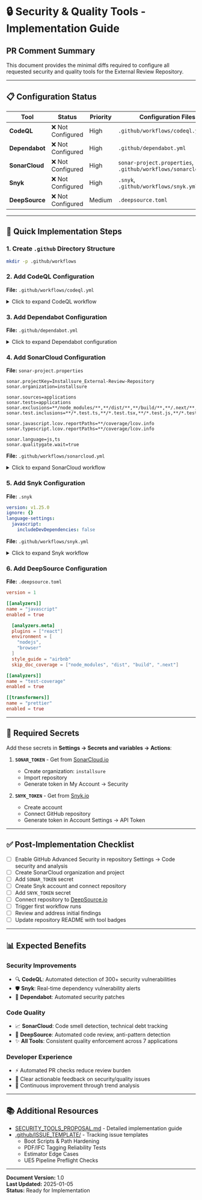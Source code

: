 # 🔒 Security & Quality Tools - Implementation Guide

## PR Comment Summary

This document provides the minimal diffs required to configure all requested security and quality tools for the External Review Repository.

---

## 📋 Configuration Status

| Tool | Status | Priority | Configuration Files |
|------|--------|----------|-------------------|
| **CodeQL** | ❌ Not Configured | High | `.github/workflows/codeql.yml` |
| **Dependabot** | ❌ Not Configured | High | `.github/dependabot.yml` |
| **SonarCloud** | ❌ Not Configured | High | `sonar-project.properties`, `.github/workflows/sonarcloud.yml` |
| **Snyk** | ❌ Not Configured | High | `.snyk`, `.github/workflows/snyk.yml` |
| **DeepSource** | ❌ Not Configured | Medium | `.deepsource.toml` |

---

## 🚀 Quick Implementation Steps

### 1. Create `.github` Directory Structure
```bash
mkdir -p .github/workflows
```

### 2. Add CodeQL Configuration

**File:** `.github/workflows/codeql.yml`

<details>
<summary>Click to expand CodeQL workflow</summary>

```yaml
name: "CodeQL"

on:
  push:
    branches: [ "main", "master", "develop" ]
  pull_request:
    branches: [ "main", "master", "develop" ]
  schedule:
    - cron: '0 0 * * 1'

jobs:
  analyze:
    name: Analyze
    runs-on: ubuntu-latest
    permissions:
      actions: read
      contents: read
      security-events: write

    strategy:
      fail-fast: false
      matrix:
        language: [ 'javascript', 'typescript' ]

    steps:
    - name: Checkout repository
      uses: actions/checkout@v4

    - name: Initialize CodeQL
      uses: github/codeql-action/init@v3
      with:
        languages: ${{ matrix.language }}
        queries: security-extended,security-and-quality

    - name: Autobuild
      uses: github/codeql-action/autobuild@v3

    - name: Perform CodeQL Analysis
      uses: github/codeql-action/analyze@v3
      with:
        category: "/language:${{matrix.language}}"
```
</details>

### 3. Add Dependabot Configuration

**File:** `.github/dependabot.yml`

<details>
<summary>Click to expand Dependabot configuration</summary>

```yaml
version: 2
updates:
  # InstallSure Backend
  - package-ecosystem: "npm"
    directory: "/applications/installsure/backend"
    schedule:
      interval: "weekly"
      day: "monday"
    open-pull-requests-limit: 5
    reviewers:
      - "Installsure/engineering"
    labels:
      - "dependencies"
      - "area:installsure"

  # InstallSure Frontend
  - package-ecosystem: "npm"
    directory: "/applications/installsure/frontend"
    schedule:
      interval: "weekly"
      day: "monday"
    open-pull-requests-limit: 5
    reviewers:
      - "Installsure/engineering"
    labels:
      - "dependencies"
      - "area:installsure"

  # Demo Dashboard
  - package-ecosystem: "npm"
    directory: "/applications/demo-dashboard"
    schedule:
      interval: "weekly"
      day: "monday"
    open-pull-requests-limit: 3
    labels:
      - "dependencies"

  # FF4U
  - package-ecosystem: "npm"
    directory: "/applications/ff4u"
    schedule:
      interval: "weekly"
      day: "monday"
    open-pull-requests-limit: 3
    labels:
      - "dependencies"

  # RedEye
  - package-ecosystem: "npm"
    directory: "/applications/redeye"
    schedule:
      interval: "weekly"
      day: "monday"
    open-pull-requests-limit: 3
    labels:
      - "dependencies"

  # ZeroStack
  - package-ecosystem: "npm"
    directory: "/applications/zerostack"
    schedule:
      interval: "weekly"
      day: "monday"
    open-pull-requests-limit: 3
    labels:
      - "dependencies"

  # Hello
  - package-ecosystem: "npm"
    directory: "/applications/hello"
    schedule:
      interval: "weekly"
      day: "monday"
    open-pull-requests-limit: 3
    labels:
      - "dependencies"

  # Avatar
  - package-ecosystem: "npm"
    directory: "/applications/avatar"
    schedule:
      interval: "weekly"
      day: "monday"
    open-pull-requests-limit: 3
    labels:
      - "dependencies"

  # GitHub Actions
  - package-ecosystem: "github-actions"
    directory: "/"
    schedule:
      interval: "weekly"
      day: "monday"
    open-pull-requests-limit: 3
    labels:
      - "dependencies"
      - "github-actions"
```
</details>

### 4. Add SonarCloud Configuration

**File:** `sonar-project.properties`

```properties
sonar.projectKey=Installsure_External-Review-Repository
sonar.organization=installsure

sonar.sources=applications
sonar.tests=applications
sonar.exclusions=**/node_modules/**,**/dist/**,**/build/**,**/.next/**,**/coverage/**
sonar.test.inclusions=**/*.test.ts,**/*.test.tsx,**/*.test.js,**/*.test.jsx,**/*.spec.ts,**/*.spec.tsx

sonar.javascript.lcov.reportPaths=**/coverage/lcov.info
sonar.typescript.lcov.reportPaths=**/coverage/lcov.info

sonar.language=js,ts
sonar.qualitygate.wait=true
```

**File:** `.github/workflows/sonarcloud.yml`

<details>
<summary>Click to expand SonarCloud workflow</summary>

```yaml
name: SonarCloud Analysis

on:
  push:
    branches:
      - main
      - master
      - develop
  pull_request:
    types: [opened, synchronize, reopened]

jobs:
  sonarcloud:
    name: SonarCloud Scan
    runs-on: ubuntu-latest
    steps:
      - uses: actions/checkout@v4
        with:
          fetch-depth: 0

      - name: Setup Node.js
        uses: actions/setup-node@v4
        with:
          node-version: '20'

      - name: Install dependencies
        run: |
          cd applications/installsure/backend && npm ci
          cd ../frontend && npm ci

      - name: Run tests with coverage
        run: |
          cd applications/installsure/backend && npm run test -- --coverage || true
        continue-on-error: true

      - name: SonarCloud Scan
        uses: SonarSource/sonarcloud-github-action@master
        env:
          GITHUB_TOKEN: ${{ secrets.GITHUB_TOKEN }}
          SONAR_TOKEN: ${{ secrets.SONAR_TOKEN }}
```
</details>

### 5. Add Snyk Configuration

**File:** `.snyk`

```yaml
version: v1.25.0
ignore: {}
language-settings:
  javascript:
    includeDevDependencies: false
```

**File:** `.github/workflows/snyk.yml`

<details>
<summary>Click to expand Snyk workflow</summary>

```yaml
name: Snyk Security Scan

on:
  push:
    branches:
      - main
      - master
      - develop
  pull_request:
    branches:
      - main
      - master
      - develop
  schedule:
    - cron: '0 0 * * 0'

jobs:
  snyk:
    name: Snyk Security Scan
    runs-on: ubuntu-latest
    permissions:
      contents: read
      security-events: write
      
    strategy:
      matrix:
        app:
          - applications/installsure/backend
          - applications/installsure/frontend
          - applications/demo-dashboard
          - applications/ff4u
          - applications/redeye
          - applications/zerostack
          - applications/hello
          - applications/avatar

    steps:
      - uses: actions/checkout@v4

      - name: Setup Node.js
        uses: actions/setup-node@v4
        with:
          node-version: '20'

      - name: Install dependencies
        run: |
          cd ${{ matrix.app }}
          npm ci || npm install

      - name: Run Snyk to check for vulnerabilities
        uses: snyk/actions/node@master
        continue-on-error: true
        env:
          SNYK_TOKEN: ${{ secrets.SNYK_TOKEN }}
        with:
          args: --severity-threshold=high --file=${{ matrix.app }}/package.json

      - name: Upload result to GitHub Code Scanning
        uses: github/codeql-action/upload-sarif@v3
        with:
          sarif_file: snyk.sarif
```
</details>

### 6. Add DeepSource Configuration

**File:** `.deepsource.toml`

```toml
version = 1

[[analyzers]]
name = "javascript"
enabled = true

  [analyzers.meta]
  plugins = ["react"]
  environment = [
    "nodejs",
    "browser"
  ]
  style_guide = "airbnb"
  skip_doc_coverage = ["node_modules", "dist", "build", ".next"]

[[analyzers]]
name = "test-coverage"
enabled = true

[[transformers]]
name = "prettier"
enabled = true
```

---

## 🔐 Required Secrets

Add these secrets in **Settings → Secrets and variables → Actions**:

1. **`SONAR_TOKEN`** - Get from [SonarCloud.io](https://sonarcloud.io)
   - Create organization: `installsure`
   - Import repository
   - Generate token in My Account → Security

2. **`SNYK_TOKEN`** - Get from [Snyk.io](https://snyk.io)
   - Create account
   - Connect GitHub repository
   - Generate token in Account Settings → API Token

---

## ✅ Post-Implementation Checklist

- [ ] Enable GitHub Advanced Security in repository Settings → Code security and analysis
- [ ] Create SonarCloud organization and project
- [ ] Add `SONAR_TOKEN` secret
- [ ] Create Snyk account and connect repository
- [ ] Add `SNYK_TOKEN` secret
- [ ] Connect repository to [DeepSource.io](https://deepsource.io)
- [ ] Trigger first workflow runs
- [ ] Review and address initial findings
- [ ] Update repository README with tool badges

---

## 📊 Expected Benefits

### Security Improvements
- 🔍 **CodeQL**: Automated detection of 300+ security vulnerabilities
- 🛡️ **Snyk**: Real-time dependency vulnerability alerts
- 🔐 **Dependabot**: Automated security patches

### Code Quality
- 📈 **SonarCloud**: Code smell detection, technical debt tracking
- 🤖 **DeepSource**: Automated code review, anti-pattern detection
- ✨ **All Tools**: Consistent quality enforcement across 7 applications

### Developer Experience
- ⚡ Automated PR checks reduce review burden
- 📝 Clear actionable feedback on security/quality issues
- 🔄 Continuous improvement through trend analysis

---

## 📚 Additional Resources

- [SECURITY_TOOLS_PROPOSAL.md](./SECURITY_TOOLS_PROPOSAL.md) - Detailed implementation guide
- [.github/ISSUE_TEMPLATE/](./github/ISSUE_TEMPLATE/) - Tracking issue templates
  - Boot Scripts & Path Hardening
  - PDF/IFC Tagging Reliability Tests
  - Estimator Edge Cases
  - UE5 Pipeline Preflight Checks

---

**Document Version:** 1.0  
**Last Updated:** 2025-01-05  
**Status:** Ready for Implementation
